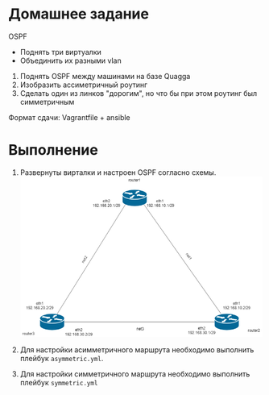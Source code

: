 # Домашнее задание
 OSPF
- Поднять три виртуалки
- Объединить их разными vlan
1. Поднять OSPF между машинами на базе Quagga
2. Изобразить ассиметричный роутинг
3. Сделать один из линков "дорогим", но что бы при этом роутинг был симметричным

Формат сдачи:
Vagrantfile + ansible 


# Выполнение
1. Развернуты вирталки и настроен OSPF согласно схемы.
![Схема сети](lan.png)

2. Для настройки асимметричного маршрута необходимо выполнить плейбук `asymmetric.yml`.

3. Для настройки симметричного маршрута необходимо выполнить плейбук `symmetric.yml`
